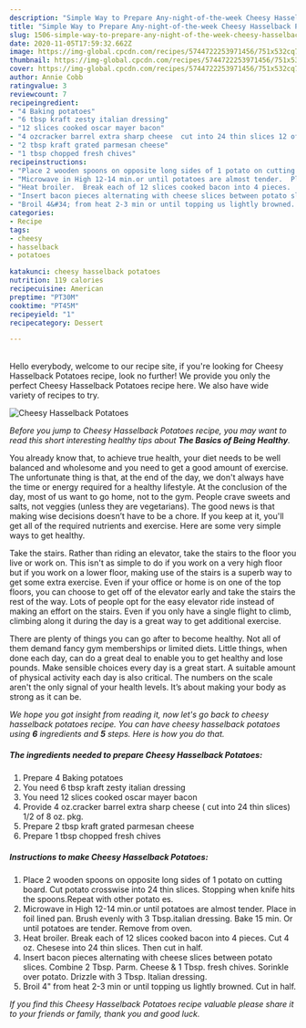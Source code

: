 ```yaml
---
description: "Simple Way to Prepare Any-night-of-the-week Cheesy Hasselback Potatoes"
title: "Simple Way to Prepare Any-night-of-the-week Cheesy Hasselback Potatoes"
slug: 1506-simple-way-to-prepare-any-night-of-the-week-cheesy-hasselback-potatoes
date: 2020-11-05T17:59:32.662Z
image: https://img-global.cpcdn.com/recipes/5744722253971456/751x532cq70/cheesy-hasselback-potatoes-recipe-main-photo.jpg
thumbnail: https://img-global.cpcdn.com/recipes/5744722253971456/751x532cq70/cheesy-hasselback-potatoes-recipe-main-photo.jpg
cover: https://img-global.cpcdn.com/recipes/5744722253971456/751x532cq70/cheesy-hasselback-potatoes-recipe-main-photo.jpg
author: Annie Cobb
ratingvalue: 3
reviewcount: 7
recipeingredient:
- "4 Baking potatoes"
- "6 tbsp kraft zesty italian dressing"
- "12 slices cooked oscar mayer bacon"
- "4 ozcracker barrel extra sharp cheese  cut into 24 thin slices 12 of 8 oz pkg"
- "2 tbsp kraft grated parmesan cheese"
- "1 tbsp chopped fresh chives"
recipeinstructions:
- "Place 2 wooden spoons on opposite long sides of 1 potato on cutting board. Cut potato crosswise into 24 thin slices.  Stopping when knife hits the spoons.Repeat with other potato es."
- "Microwave in High 12-14 min.or until potatoes are almost tender.  Place in foil lined pan. Brush evenly with 3 Tbsp.italian dressing.  Bake 15 min. Or until potatoes are tender. Remove from oven."
- "Heat broiler.  Break each of 12 slices cooked bacon into 4 pieces.  Cut 4 oz. Chesese into 24 thin slices.  Then cut in half."
- "Insert bacon pieces alternating with cheese slices between potato slices.  Combine 2 Tbsp. Parm. Cheese &amp; 1 Tbsp. fresh chives.  Sorinkle over potato.  Drizzle with 3 Tbsp. Italian dressing."
- "Broil 4&#34; from heat 2-3 min or until topping us lightly browned. Cut in half."
categories:
- Recipe
tags:
- cheesy
- hasselback
- potatoes

katakunci: cheesy hasselback potatoes 
nutrition: 119 calories
recipecuisine: American
preptime: "PT30M"
cooktime: "PT45M"
recipeyield: "1"
recipecategory: Dessert

---
```

<br>
Hello everybody, welcome to our recipe site, if you're looking for Cheesy Hasselback Potatoes recipe, look no further! We provide you only the perfect Cheesy Hasselback Potatoes recipe here. We also have wide variety of recipes to try.
<br>


![Cheesy Hasselback Potatoes](https://img-global.cpcdn.com/recipes/5744722253971456/751x532cq70/cheesy-hasselback-potatoes-recipe-main-photo.jpg)

<i>Before you jump to Cheesy Hasselback Potatoes recipe, you may want to read this short interesting healthy tips about <strong>The Basics of Being Healthy</strong>.</i>

You already know that, to achieve true health, your diet needs to be well balanced and wholesome and you need to get a good amount of exercise. The unfortunate thing is that, at the end of the day, we don't always have the time or energy required for a healthy lifestyle. At the conclusion of the day, most of us want to go home, not to the gym. People crave sweets and salts, not veggies (unless they are vegetarians). The good news is that making wise decisions doesn’t have to be a chore. If you keep at it, you'll get all of the required nutrients and exercise. Here are some very simple ways to get healthy.

Take the stairs. Rather than riding an elevator, take the stairs to the floor you live or work on. This isn't as simple to do if you work on a very high floor but if you work on a lower floor, making use of the stairs is a superb way to get some extra exercise. Even if your office or home is on one of the top floors, you can choose to get off of the elevator early and take the stairs the rest of the way. Lots of people opt for the easy elevator ride instead of making an effort on the stairs. Even if you only have a single flight to climb, climbing along it during the day is a great way to get additional exercise. 

There are plenty of things you can go after to become healthy. Not all of them demand fancy gym memberships or limited diets. Little things, when done each day, can do a great deal to enable you to get healthy and lose pounds. Make sensible choices every day is a great start. A suitable amount of physical activity each day is also critical. The numbers on the scale aren't the only signal of your health levels. It’s about making your body as strong as it can be. 


<i>We hope you got insight from reading it, now let's go back to cheesy hasselback potatoes recipe. You can have cheesy hasselback potatoes using <strong>6</strong> ingredients and <strong>5</strong> steps. Here is how you do that.
</i>

##### The ingredients needed to prepare Cheesy Hasselback Potatoes:

1. Prepare 4 Baking potatoes
1. You need 6 tbsp kraft zesty italian dressing
1. You need 12 slices cooked oscar mayer bacon
1. Provide 4 oz.cracker barrel extra sharp cheese ( cut into 24 thin slices) 1/2 of 8 oz. pkg.
1. Prepare 2 tbsp kraft grated parmesan cheese
1. Prepare 1 tbsp chopped fresh chives


##### Instructions to make Cheesy Hasselback Potatoes:

1. Place 2 wooden spoons on opposite long sides of 1 potato on cutting board. Cut potato crosswise into 24 thin slices.  Stopping when knife hits the spoons.Repeat with other potato es.
1. Microwave in High 12-14 min.or until potatoes are almost tender.  Place in foil lined pan. Brush evenly with 3 Tbsp.italian dressing.  Bake 15 min. Or until potatoes are tender. Remove from oven.
1. Heat broiler.  Break each of 12 slices cooked bacon into 4 pieces.  Cut 4 oz. Chesese into 24 thin slices.  Then cut in half.
1. Insert bacon pieces alternating with cheese slices between potato slices.  Combine 2 Tbsp. Parm. Cheese &amp; 1 Tbsp. fresh chives.  Sorinkle over potato.  Drizzle with 3 Tbsp. Italian dressing.
1. Broil 4&#34; from heat 2-3 min or until topping us lightly browned. Cut in half.


<i>If you find this Cheesy Hasselback Potatoes recipe valuable please share it to your friends or family, thank you and good luck.</i>

